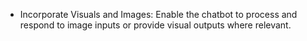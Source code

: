 - Incorporate Visuals and Images: Enable the chatbot to process and respond to image inputs or provide visual outputs where relevant.